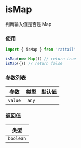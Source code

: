 # isMap

判断输入值是否是 Map

### 使用

```ts
import { isMap } from 'rattail'

isMap(new Map()) // return true
isMap({}) // return false
```

### 参数列表

| 参数    | 类型  | 默认值 |
| ------- | :---: | -----: |
| `value` | `any` |        |

### 返回值

|   类型    |
| :-------: |
| `boolean` |
